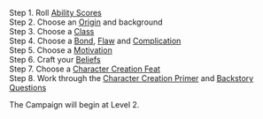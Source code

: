 
Step 1. Roll [Ability Scores](https://skroxiousdm.github.io/SkroxiousDM/1.%20Start%20Here/Ability%20Scores) <br>
Step 2. Choose an [Origin](https://skroxiousdm.github.io/SkroxiousDM/2.%20Origins/Origin.md) and background<br>
Step 3. Choose a [Class](https://skroxiousdm.github.io/SkroxiousDM/3.Classes/Class)<br>
Step 4. Choose a [Bond](https://skroxiousdm.github.io/SkroxiousDM/1.%20Start%20Here/Bond), [Flaw](https://skroxiousdm.github.io/SkroxiousDM/1.%20Start%20Here/Flaw) and [Complication](https://skroxiousdm.github.io/SkroxiousDM/1.%20Start%20Here/Complication)<br>
Step 5. Choose a [Motivation](https://skroxiousdm.github.io/SkroxiousDM/1.%20Start%20Here/Motivation)<br>
Step 6. Craft your [Beliefs](https://skroxiousdm.github.io/SkroxiousDM/1.%20Start%20Here/Beliefs)<br>
Step 7. Choose a [Character Creation Feat](https://skroxiousdm.github.io/SkroxiousDM/1.%20Start%20Here/Ability%20Scores)<br>
Step 8. Work through the [Character Creation Primer](https://skroxiousdm.github.io/SkroxiousDM/1.%20Start%20Here/Character%20Creation%20Primer) and [Backstory Questions](https://skroxiousdm.github.io/SkroxiousDM/1.%20Start%20Here/Backstory%20Questions)<br>

The Campaign will begin at Level 2.

